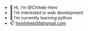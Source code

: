 - 👋 Hi, I’m @Chiheb-Heni
- 👀 I’m interested in web development
- 🌱 I’m currently learning python
- 📫 henihiheb06@gmail.com

<!---
Chiheb-Heni/Chiheb-Heni is a ✨ special ✨ repository because its `README.md` (this file) appears on your GitHub profile.
You can click the Preview link to take a look at your changes.
--->
